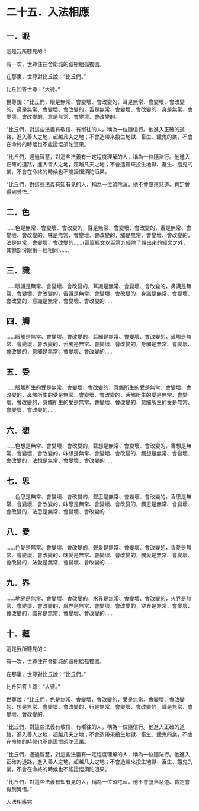 # 二十五．入法相應

## 一．眼

這是我所聽見的：

有一次，世尊住在舍衛城的祇樹給孤獨園。

在那裏，世尊對比丘說：“比丘們。”

比丘回答世尊：“大德。”

世尊說：“比丘們，眼是無常、會變壞、會改變的，耳是無常、會變壞、會改變的，鼻是無常、會變壞、會改變的，舌是無常、會變壞、會改變的，身是無常、會變壞、會改變的，意是無常、會變壞、會改變的。

“比丘們，對這些法義有敬信、有嚮往的人，稱為一位隨信行。他進入正確的道路，進入善人之地，超越凡夫之地；不會造帶來投生地獄、畜生、餓鬼的業，不會在命終的時候也不能證悟須陀洹果。

“比丘們，通過智慧，對這些法義有一定程度理解的人，稱為一位隨法行。他進入正確的道路，進入善人之地，超越凡夫之地；不會造帶來投生地獄、畜生、餓鬼的業，不會在命終的時候也不能證悟須陀洹果。

“比丘們，對這些法義有知有見的人，稱為一位須陀洹。他不會墮落惡道、肯定會得到覺悟。”

## 二．色

……色是無常、會變壞、會改變的，聲是無常、會變壞、會改變的，香是無常、會變壞、會改變的，味是無常、會變壞、會改變的，觸是無常、會變壞、會改變的，法是無常、會變壞、會改變的……(這篇經文以至第九經除了譯出來的經文之外，其餘部份跟第一經相同)……

## 三．識

……眼識是無常、會變壞、會改變的，耳識是無常、會變壞、會改變的，鼻識是無常、會變壞、會改變的，舌識是無常、會變壞、會改變的，身識是無常、會變壞、會改變的，意識是無常、會變壞、會改變的……

## 四．觸

……眼觸是無常、會變壞、會改變的，耳觸是無常、會變壞、會改變的，鼻觸是無常、會變壞、會改變的，舌觸是無常、會變壞、會改變的，身觸是無常、會變壞、會改變的，意觸是無常、會變壞、會改變的……

## 五．受

……眼觸所生的受是無常、會變壞、會改變的，耳觸所生的受是無常、會變壞、會改變的，鼻觸所生的受是無常、會變壞、會改變的，舌觸所生的受是無常、會變壞、會改變的，身觸所生的受是無常、會變壞、會改變的，意觸所生的受是無常、會變壞、會改變的……

## 六．想

……色想是無常、會變壞、會改變的，聲想是無常、會變壞、會改變的，香想是無常、會變壞、會改變的，味想是無常、會變壞、會改變的，觸想是無常、會變壞、會改變的，法想是無常、會變壞、會改變的……

## 七．思

……色思是無常、會變壞、會改變的，聲思是無常、會變壞、會改變的，香思是無常、會變壞、會改變的，味思是無常、會變壞、會改變的，觸思是無常、會變壞、會改變的，法思是無常、會變壞、會改變的……

## 八．愛

……色愛是無常、會變壞、會改變的，聲愛是無常、會變壞、會改變的，香愛是無常、會變壞、會改變的，味愛是無常、會變壞、會改變的，觸愛是無常、會變壞、會改變的，法愛是無常、會變壞、會改變的……

## 九．界

……地界是無常、會變壞、會改變的，水界是無常、會變壞、會改變的，火界是無常、會變壞、會改變的，風界是無常、會變壞、會改變的，空界是無常、會變壞、會改變的，識界是無常、會變壞、會改變的……

## 十．蘊

這是我所聽見的：

有一次，世尊住在舍衛城的祇樹給孤獨園。

在那裏，世尊對比丘說：“比丘們。”

比丘回答世尊：“大德。”

世尊說：“比丘們，色是無常、會變壞、會改變的，受是無常、會變壞、會改變的，想是無常、會變壞、會改變的，行是無常、會變壞、會改變的，識是無常、會變壞、會改變的。

“比丘們，對這些法義有敬信、有嚮往的人，稱為一位隨信行。他進入正確的道路，進入善人之地，超越凡夫之地；不會造帶來投生地獄、畜生、餓鬼的業，不會在命終的時候也不能證悟須陀洹果。

“比丘們，通過智慧，對這些法義有一定程度理解的人，稱為一位隨法行。他進入正確的道路，進入善人之地，超越凡夫之地；不會造帶來投生地獄、畜生、餓鬼的業，不會在命終的時候也不能證悟須陀洹果。

“比丘們，對這些法義有知有見的人，稱為一位須陀洹。他不會墮落惡道、肯定會得到覺悟。”

入法相應完
